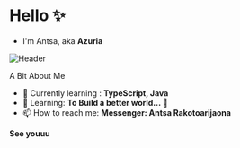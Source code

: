 # Hello ✨
- I'm Antsa, aka **Azuria**

![Header](./src/header_.png)

A Bit About Me
- 🔭 Currently learning : **TypeScript, Java**
- 🌱 Learning: **To Build a better world... 🚀**
- 📫 How to reach me: **Messenger: Antsa Rakotoarijaona**

**See youuu**

